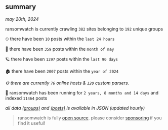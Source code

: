 
## summary
_may 20th, 2024_

ransomwatch is currently crawling `382` sites belonging to `192` unique groups

⏲ there have been `10` posts within the `last 24 hours`

🦈 there have been `359` posts within the `month of may`

🪐 there have been `1297` posts within the `last 90 days`

🏚 there have been `2007` posts within the `year of 2024`

_⚙️ there are currently `76` online hosts & `120` custom parsers._

🦕 ransomwatch has been running for `2 years, 8 months and 14 days` and indexed `11464` posts

_all data  [(groups)](http://ransomwhat.telemetry.ltd/groups) and [(posts)](http://ransomwhat.telemetry.ltd/posts) is available in JSON (updated hourly)_

> ransomwatch is fully [open source](https://github.com/joshhighet/ransomwatch#ransomwatch--). please consider [sponsoring](https://github.com/sponsors/joshhighet) if you find it useful!
